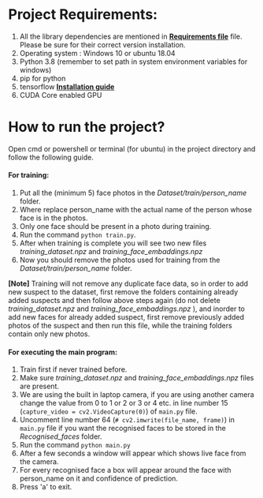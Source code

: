 Project Requirements:
===
1. All the library dependencies are mentioned in [**Requirements file**](requirements.txt) file.
Please be sure for their correct version installation.
2. Operating system : Windows 10 or ubuntu 18.04
3. Python 3.8 (remember to set path in system environment variables for windows)
4. pip for python
5. tensorflow [**Installation guide**](https://www.tensorflow.org/install/pip)
6. CUDA Core enabled GPU


How to run the project?
===
Open cmd or powershell or terminal (for ubuntu) in the project directory and follow the following guide. 
#### For training:
1. Put all the (minimum 5) face photos in the _Dataset/train/person_name_ folder. 
2. Where replace person_name with the actual name of the person whose face is in the photos. 
3. Only one face should be present in a photo during training.
4. Run the command `python train.py`.
5. After when training is complete you will see two new files _training_dataset.npz_ and _training_face_embaddings.npz_
6. Now you should remove the photos used for training from the _Dataset/train/person_name_ folder.

**[Note]** Training will not remove any duplicate face data,
        so in order to add new suspect to the dataset,
        first remove the folders containing already added suspects 
        and then follow above steps again (do not delete _training_dataset.npz_ and _training_face_embaddings.npz_ ),
        and inorder to add new faces for already added suspect,
        first remove previously added photos of the suspect and then run this file,
        while the training folders contain only new photos.

#### For executing the main program:
1. Train first if never trained before.
2. Make sure _training_dataset.npz_ and _training_face_embaddings.npz_ files are present.
3. We are using the built in laptop camera, if you are using another camera change the value from 0 to 1 or 2 or 3 or 4 etc. in line number 15 (`capture_video = cv2.VideoCapture(0)`) of `main.py` file. 
4. Uncomment line number 64 (`# cv2.imwrite(file_name, frame)`) in `main.py` file if you want the recognised faces to be stored in the _Recognised_faces_ folder.
5. Run the command `python main.py`
6. After a few seconds a window will appear which shows live face from the camera.
7. For every recognised face a box will appear around the face with person_name on it and confidence of prediction.
8. Press 'a' to exit.